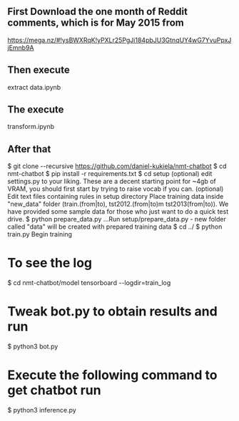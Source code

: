 ## First Download the one month of Reddit comments, which is for May 2015 from

https://mega.nz/#!ysBWXRqK!yPXLr25PgJi184pbJU3GtnqUY4wG7YvuPpxJjEmnb9A

## Then execute 

extract data.ipynb

## The execute 

transform.ipynb


## After that

$ git clone --recursive https://github.com/daniel-kukiela/nmt-chatbot
$ cd nmt-chatbot
$ pip install -r requirements.txt
$ cd setup
(optional) edit settings.py to your liking. These are a decent starting point for ~4gb of VRAM, you should first start by trying to raise vocab if you can.
(optional) Edit text files containing rules in setup directory
Place training data inside "new_data" folder (train.(from|to), tst2012.(from|to)m tst2013(from|to)). We have provided some sample data for those who just want to do a quick test drive.
$ python prepare_data.py ...Run setup/prepare_data.py - new folder called "data" will be created with prepared training data
$ cd ../
$ python train.py Begin training

# To see the log
 
 $ cd nmt-chatbot/model
 tensorboard --logdir=train_log

# Tweak bot.py to obtain results and run

$ python3 bot.py

# Execute the following command to get chatbot run

$ python3 inference.py
